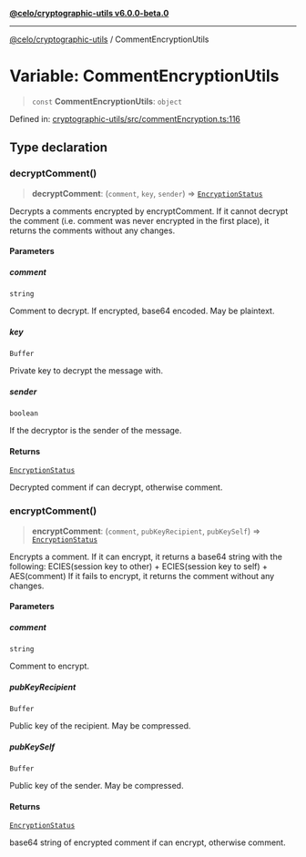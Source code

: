 [**@celo/cryptographic-utils v6.0.0-beta.0**](../README.md)

***

[@celo/cryptographic-utils](../globals.md) / CommentEncryptionUtils

# Variable: CommentEncryptionUtils

> `const` **CommentEncryptionUtils**: `object`

Defined in: [cryptographic-utils/src/commentEncryption.ts:116](https://github.com/celo-org/developer-tooling/blob/master/packages/sdk/cryptographic-utils/src/commentEncryption.ts#L116)

## Type declaration

### decryptComment()

> **decryptComment**: (`comment`, `key`, `sender`) => [`EncryptionStatus`](../interfaces/EncryptionStatus.md)

Decrypts a comments encrypted by encryptComment. If it cannot decrypt the comment (i.e. comment was
never encrypted in the first place), it returns the comments without any changes.

#### Parameters

##### comment

`string`

Comment to decrypt. If encrypted, base64 encoded. May be plaintext.

##### key

`Buffer`

Private key to decrypt the message with.

##### sender

`boolean`

If the decryptor is the sender of the message.

#### Returns

[`EncryptionStatus`](../interfaces/EncryptionStatus.md)

Decrypted comment if can decrypt, otherwise comment.

### encryptComment()

> **encryptComment**: (`comment`, `pubKeyRecipient`, `pubKeySelf`) => [`EncryptionStatus`](../interfaces/EncryptionStatus.md)

Encrypts a comment. If it can encrypt, it returns a base64 string with the following:
   ECIES(session key to other) + ECIES(session key to self) + AES(comment)
If it fails to encrypt, it returns the comment without any changes.

#### Parameters

##### comment

`string`

Comment to encrypt.

##### pubKeyRecipient

`Buffer`

Public key of the recipient. May be compressed.

##### pubKeySelf

`Buffer`

Public key of the sender. May be compressed.

#### Returns

[`EncryptionStatus`](../interfaces/EncryptionStatus.md)

base64 string of encrypted comment if can encrypt, otherwise comment.
